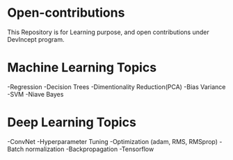 # Open-contributions
This Repository is for Learning purpose, and open contributions under DevIncept program.

# Machine Learning Topics

-Regression
-Decision Trees
-Dimentionality Reduction(PCA)
-Bias Variance
-SVM
-Niave Bayes

# Deep Learning Topics
-ConvNet
-Hyperparameter Tuning
-Optimization (adam, RMS, RMSprop)
-Batch normalization
-Backpropagation
-Tensorflow

